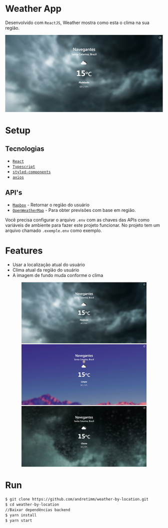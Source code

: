# Weather App

Desenvolvido com `ReactJS`, Weather mostra como esta o clima na sua região.

<img src="images/main.png" width="600" alt="App"/>

# Setup

## Tecnologias

* [`React`](https://github.com/facebook/react)
* [`Typescript`](https://www.typescriptlang.org/)
* [`styled-components`](https://github.com/styled-components/styled-components)
* [`axios`](https://axios-http.com/)
  
## API's

- [`Mapbox`](https://docs.mapbox.com/api/overview/) - Retornar o região do usuário
- [`OpenWeatherMap`](https://openweathermap.org/api) - Para obter previsões com base em região.

Você precisa configurar o arquivo `.env` com as chaves das APIs como variáveis de ambiente para fazer este projeto funcionar. No projeto tem um arquivo chamado `.exemple.env` como exemplo.

# Features

* Usar a localização atual do usuário
* Clima atual da região do usuário
* A imagem de fundo muda conforme o clima

<div align="center">

<img width="400" src="images/main.png"/>
 
<img width="400" src="images/clear.png"/>

<img width="400" src="images/drizzle.png"/>

</div>

# Run

```sh
$ git clone https://github.com/andretimm/weather-by-location.git
$ cd weather-by-location
//Baixar dependências backend
$ yarn install
$ yarn start
```